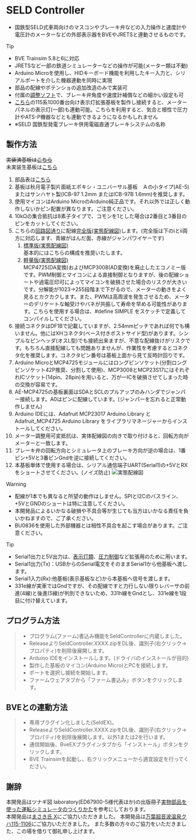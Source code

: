 # SELD Controller
- 国鉄型SELD式車両向けのマスコンやブレーキ弁などの入力操作と速度計や電圧計のメーターなどの外部表示器をBVEやJRETSと連動させるものです。

> [!TIP]
>- BVE Trainsim 5.8と6に対応
>- JRETSなど一部の鉄道シミュレーターなどの操作が可能(メーター類は不動)
>- Arduino Microを使用し、HIDキーボード機能を利用したキー入力と、シリアルポートを介した機器連動を同時に実現
>- 部品の配線やポテンショの追加改造のみで実装可
>- 付属の[調整ソフト](https://github.com/GraphTechKEN/MC53_ME38_BVE_VM/releases/)で、ブレーキ弁角度や速度計補償などの細かい設定も可
>- [こちら](115-1000_Display)の115系1000番台向け表示灯拡張基板を製作し接続すると、メーターパネルの表示灯(一部)も連動可能。こちらを利用すると、気合と根性で圧力計やATS-P機器などとも連動できるようになるかもしれません
>- ※SELD 国鉄型発電ブレーキ併用電磁直通ブレーキシステムの名称

## 製作方法
~~実装済基板は[こちら](http://graphtechken.booth.pm/items/6223832)~~   
未実装生基板は[こちら](https://graphtechken.booth.pm/items/6901620)
1. 部品表は[こちら](部品表.pdf)
2. 基板は秋月電子製片面紙エポキシ・ユニバーサル基板　Ａの小タイプ(AE-5)またはサンハヤト製(ICB-97 1.2mm またはICB-97B 1.6mm)を推奨します。
3. 使用マイコンはArduino MicroのArduino純正品です。それ以外では正しく動作しないかピン配置が異なります。ご注意ください。
4. 10kΩの集合抵抗は8素子タイプで、コモンを1とした場合は2番目と3番目のピンをカットしてください。
5. こちらの[回路図通り](ME38_MC53_BVE_VM_V4.2.0.6.pdf)に配線[完全版(実態配線図)](ME38_MC53_BVE_VM_V4.2.0.6.png)します。(完全版は下のⅰとⅱ両方に対応します、青線がはんだ面、赤線がジャンパワイヤーです)  
   1. [標準版(実態配線図)](ME38_MC53_BVE_VM_V4.2.0.6_Normal.png)  
      基本的にはこちらの構成を推奨いたします。  
   2. [軽量版(実態配線図)](ME38_MC53_BVE_VM_V4.2.0.6_Simple.png)  
      MCP4725(DA変換)およびMCP3008(AD変換)を廃止したエコノミー版です。PWM制御とマイコンによる直接制御となりますが、後の配線ショートや過電圧印可によってマイコンを破損させた場合のリスクが大きいです。分解能が1023→255段階まで下がるので、メーターの動きをよく見るとカクカクします。また、PWMは高周波を発生させるため、メーターのデリケートな軸受けやバネが共振して寿命を早める可能性があります。こちらを使用する場合は、#define SIMPLE をスケッチで定義してコンパイルしてください。
7. 接続コネクタはDF1Bで記載していますが、2.54mmピッチであれば何でも構いません。他にはXHコネクタ(ベース付きポストサイド型)があります。シンプルなピンヘッダ(オスL型)でも接続出来ますが、不意な配線抜けがリスクです。もちろん直接配線しても問題ありませんが、作業性を考慮するとコネクタ化を推奨します。コネクタピン番号は基板上面から見て反時計回りです。
8. Arduino MicroとMCP4725モジュールにはロングピンソケット(分割ロングピンソケット42P推奨、分割して使用)、MCP3008とMCP23S17にはそれぞれICソケット(14pin、28pin)を用いると、万が一ICを破損させてしまった時の交換が容易です。
9. AE-MCP4725の基板裏面はSDAとSCLのプルアップのみハンダでジャンパー接続します。A0はピンに配線しています。(ジャンパーを忘れると正常動作しません)
10. Arduino IDEには、Adafruit MCP23017 Arduino Library と Adafruit_MCP4725 Arduino Library をライブラリマネージャーからインストールしてください。
11. メーター調整用可変抵抗は、実体配線図の向きで取り付けると、回転方向がメーターと一致します。
12. ブレーキ弁の回転方向とシミュレータ上のブレーキ方向が逆の場合は、1番ピン+5Vと3番ピンGndを逆に接続してください。
13. 本基板単体で使用する場合は、シリアル通信端子UART(Serial1)の+5VとRXをショートさせてください。(ノイズ防止)
   ![実態配線図](ME38_MC53_BVE_VM_V4.2.0.6.png)

> [!WARNING]
>- 配線が1本でも異なると所望の動作はしません。SPIとI2Cのバスライン、+5VとGNDのショートは特に注意してください。
>- 本開発品によるいかなる破損や不具合等が生じても当方はいかなる責任を負いかねますので、ご了承ください。
>- BU0836を使用した外部機器とは相性不具合を起こす場合があります。ご注意ください。

> [!TIP]
>- Serial1出力と5V出力は、[表示灯類](https://github.com/GraphTechKEN/115-1000_Display)、[圧力制御](https://github.com/GraphTechKEN/Densei)など拡張用のために用います。
>- Serial1出力(Tx)：USBからのSerial電文をそのままSerial1から他基板へ渡します。
>- Serial1入力(Rx):他基板(表示基板など)から本基板へ信号を渡します。
>- 331e線が実車ではGndですが、その配線ですと力行しない限りレバーサの前進(4線)と後進(5線)が判別できないため、331h線をGndとし、331e線を1段目に付け替えています。

## プログラム方法
>- プログラム(ファーム)書込み機能をSeldControllerに内蔵しました。
>- ReleaseよりSeldController.XXXX.zipをDL後、識別子(右クリック→プロパティ)を削除後展開します。
>- Arduino IDEをインストールします。(ドライバのインストールが目的)
>- 製作した基板のマイコン(Arduino Micro)とPCを接続します。
>- ポートを選択し接続を開始します。
>- ファームウェアタブから「ファーム書込み」ボタンをクリックします。

## BVEとの連動方法
>- 専用プラグイン化しました(SeldEX)。
>- ReleaseよりSeldController.XXXX.zipをDL後、識別子(右クリック→プロパティ)を削除後展開します。以外1または2を行います。  
>- 通信開始後、BveEXプラグインタブから「インストール」ボタンをクリックします。
>- BVE Trainsimを起動し、右クリックメニューから適宜設定を行ってください。

## 謝辞
本開発品はツナギ図 laboratory(ED67900-5様代表ほか)の出版冊子[実物部品を使った運転シミュレータのつくりかた](https://booth.pm/ja/items/1756291)を参考にしております。  
本開発品は[まさき氏 X](https://x.com/ME48GEB1)にご協力いただきました。 
本開発品は[万葉超音波温泉クハ115-1106](https://x.com/manyoonsen)にご協力いただきました。
また多数の方々のご協力をいただきました、この場を借りて御礼申し上げます。

